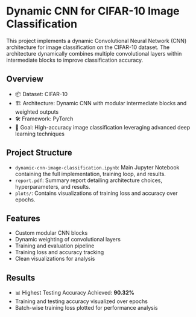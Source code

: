 # Dynamic CNN for CIFAR-10 Image Classification

This project implements a dynamic Convolutional Neural Network (CNN) architecture for image classification on the CIFAR-10 dataset. The architecture dynamically combines multiple convolutional layers within intermediate blocks to improve classification accuracy.

## Overview

- 📦 Dataset: CIFAR-10
- 🏗️ Architecture: Dynamic CNN with modular intermediate blocks and weighted outputs
- 🛠️ Framework: PyTorch
- 🎯 Goal: High-accuracy image classification leveraging advanced deep learning techniques

## Project Structure

- `dynamic-cnn-image-classification.ipynb`: Main Jupyter Notebook containing the full implementation, training loop, and results.
- `report.pdf`: Summary report detailing architecture choices, hyperparameters, and results.
- `plots/`: Contains visualizations of training loss and accuracy over epochs.

## Features

- Custom modular CNN blocks
- Dynamic weighting of convolutional layers
- Training and evaluation pipeline
- Training loss and accuracy tracking
- Clean visualizations for analysis

## Results

- 📊 Highest Testing Accuracy Achieved: **90.32%** 
- Training and testing accuracy visualized over epochs
- Batch-wise training loss plotted for performance analysis

